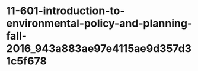 # 11-601-introduction-to-environmental-policy-and-planning-fall-2016_943a883ae97e4115ae9d357d31c5f678